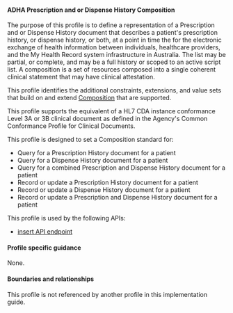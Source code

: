 #### ADHA Prescription and or Dispense History Composition
The purpose of this profile is to define a representation of a Prescription and or Dispense History document that describes a patient's prescription history, or dispense history, or both, at a point in time the for the electronic exchange of health information between individuals, healthcare providers, and the My Health Record system infrastructure in Australia. The list may be partial, or complete, and may be a full history or scoped to an active script list. A composition is a set of resources composed into a single coherent clinical statement that may have clinical attestation.

This profile identifies the additional constraints, extensions, and value sets that build on and extend [Composition](http://hl7.org/fhir/R4/composition.html) that are supported. 

This profile supports the equivalent of a HL7 CDA instance conformance Level 3A or 3B clinical document as defined in the Agency's Common Conformance Profile for Clinical Documents.

This profile is designed to set a Composition standard for:
* Query for a Prescription History document for a patient
* Query for a Dispense History document for a patient
* Query for a combined Prescription and Dispense History document for a patient
* Record or update a Prescription History document for a patient
* Record or update a Dispense History document for a patient
* Record or update a Prescription and Dispense History document for a patient

This profile is used by the following APIs:
* [insert API endpoint](StructureDefinition-TBD-1.html)


#### Profile specific guidance
None.


#### Boundaries and relationships
This profile is not referenced by another profile in this implementation guide.  